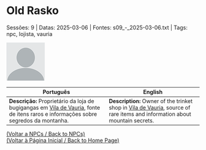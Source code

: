 
# Old Rasko

Sessões: 9 | Datas: 2025-03-06 | Fontes: s09_-_2025-03-06.txt | Tags: npc, lojista, vauria

![Old Rasko](blank.png)

| Português | English |
|-----------|---------|
| **Descrição:** Proprietário da loja de bugigangas em [Vila de Vauria](vila_de_vauria.md), fonte de itens raros e informações sobre segredos da montanha. | **Description:** Owner of the trinket shop in [Vila de Vauria](vila_de_vauria.md), source of rare items and information about mountain secrets. |

[(Voltar a NPCs / Back to NPCs)](npcs_list.md)  
[(Voltar à Página Inicial / Back to Home Page)](home.md)



















